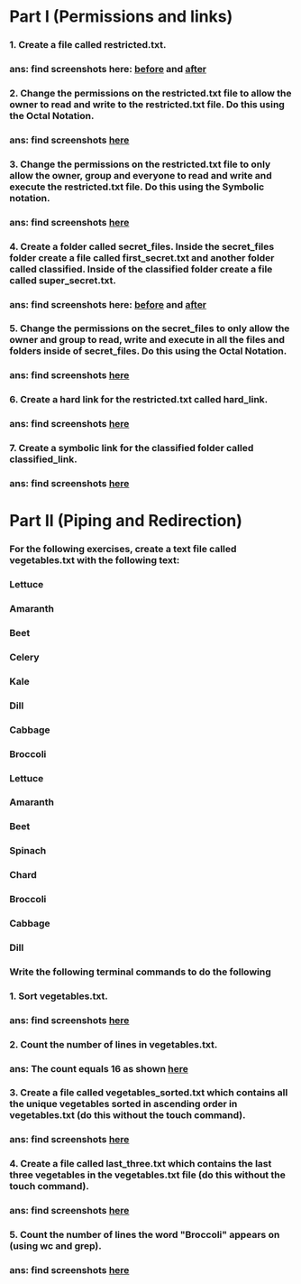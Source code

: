 # Part I (Permissions and links)
### 1. Create a file called restricted.txt.
### ans: find screenshots here: [before](/terminal-and-unix/permissions-redirection-and-piping-screenshots/permisions-redirection-and-piping-solution1-before.png) and [after](/terminal-and-unix/permissions-redirection-and-piping-screenshots/permisions-redirection-and-piping-solution1-after.png)

### 2.  Change the permissions on the restricted.txt file to allow the owner to read and write to the restricted.txt file. Do this using the Octal Notation.
### ans: find screenshots [here](/terminal-and-unix/permissions-redirection-and-piping-screenshots/permisions-redirection-and-piping-solution2.png)

### 3. Change the permissions on the restricted.txt file to only allow the owner, group and everyone to read and write and execute the restricted.txt file. Do this using the Symbolic notation.
### ans: find screenshots [here](/terminal-and-unix/permissions-redirection-and-piping-screenshots/permisions-redirection-and-piping-solution2.png)

### 4. Create a folder called secret_files. Inside the secret_files folder create a file called first_secret.txt and another folder called classified. Inside of the classified folder create a file called super_secret.txt.
### ans: find screenshots here: [before](/terminal-and-unix/permissions-redirection-and-piping-screenshots/permisions-redirection-and-piping-solution4-before.png) and [after](/terminal-and-unix/permissions-redirection-and-piping-screenshots/permisions-redirection-and-piping-solution4-after.png)

### 5. Change the permissions on the secret_files to only allow the owner and group to read, write and execute in all the files and folders inside of secret_files. Do this using the Octal Notation.
### ans: find screenshots [here](/terminal-and-unix/permissions-redirection-and-piping-screenshots/permisions-redirection-and-piping-solution5.png)

### 6. Create a hard link for the restricted.txt called hard_link.
### ans: find screenshots [here](/terminal-and-unix/permissions-redirection-and-piping-screenshots/permisions-redirection-and-piping-solution6.png)

### 7. Create a symbolic link for the classified folder called classified_link.
### ans: find screenshots [here](/terminal-and-unix/permissions-redirection-and-piping-screenshots/permisions-redirection-and-piping-solution6.png)

# Part II (Piping and Redirection)
### For the following exercises, create a text file called vegetables.txt with the following text:

### Lettuce
### Amaranth
### Beet
### Celery
### Kale
### Dill
### Cabbage
### Broccoli
### Lettuce
### Amaranth
### Beet
### Spinach
### Chard
### Broccoli
### Cabbage
### Dill

### Write the following terminal commands to do the following

### 1. Sort vegetables.txt.
### ans: find screenshots [here](/terminal-and-unix/permissions-redirection-and-piping-screenshots/permisions-redirection-and-piping-solution1-part2.png)

### 2. Count the number of lines in vegetables.txt.
### ans: The count equals 16 as shown [here](/terminal-and-unix/permissions-redirection-and-piping-screenshots/permisions-redirection-and-piping-solution2-part2.png)

### 3. Create a file called vegetables_sorted.txt which contains all the unique vegetables sorted in ascending order in vegetables.txt (do this without the touch command).
### ans: find screenshots [here](/terminal-and-unix/permissions-redirection-and-piping-screenshots/permisions-redirection-and-piping-solution3-part2.png)

### 4. Create a file called last_three.txt which contains the last three vegetables in the vegetables.txt file (do this without the touch command).
### ans: find screenshots [here](/terminal-and-unix/permissions-redirection-and-piping-screenshots/permisions-redirection-and-piping-solution4-part2.png)

### 5. Count the number of lines the word "Broccoli" appears on (using wc and grep).
### ans: find screenshots [here](/terminal-and-unix/permissions-redirection-and-piping-screenshots/permisions-redirection-and-piping-solution5-part2.png)